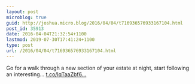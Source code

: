 ```yaml
---
layout: post
microblog: true
guid: http://joshua.micro.blog/2016/04/04/t716936576933167104.html
post_id: 35913
date: 2016-04-04T21:32:54+1100
lastmod: 2019-07-30T17:41:24+1100
type: post
url: /2016/04/04/t716936576933167104.html
---
```

Go for a walk through a new section of your estate at night, start following an interesting… [t.co/IqTaaZbf6...](https://t.co/IqTaaZbf6B)

